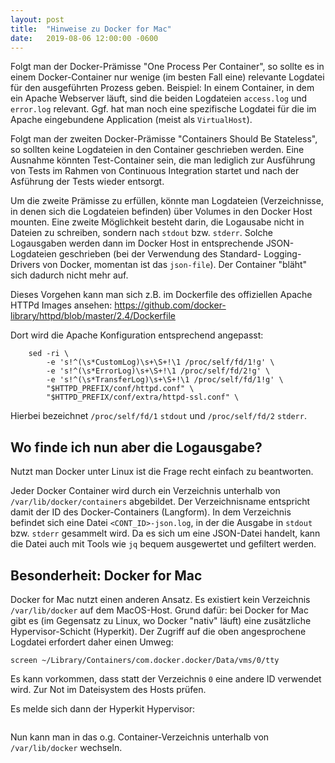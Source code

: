 ```yaml
---
layout: post
title:  "Hinweise zu Docker for Mac"
date:   2019-08-06 12:00:00 -0600
---
```


Folgt man der Docker-Prämisse "One Process Per Container", so sollte es in einem Docker-Container nur wenige (im besten Fall eine)
relevante Logdatei für den ausgeführten Prozess geben. Beispiel: In einem Container, in dem ein Apache Webserver läuft, sind die 
beiden Logdateien `access.log` und `error.log` relevant. Ggf. hat man noch eine spezifische Logdatei für die im Apache eingebundene
Application (meist als `VirtualHost`).

Folgt man der zweiten Docker-Prämisse "Containers Should Be Stateless", so sollten keine Logdateien in den Container geschrieben werden.
Eine Ausnahme könnten Test-Container sein, die man lediglich zur Ausführung von Tests im Rahmen von Continuous Integration startet
und nach der Asführung der Tests wieder entsorgt.

Um die zweite Prämisse zu erfüllen, könnte man Logdateien (Verzeichnisse, in denen sich die Logdateien befinden) über Volumes in
den Docker Host mounten. Eine zweite Möglichkeit besteht darin, die Logausabe nicht in Dateien zu schreiben, sondern nach `stdout` bzw.
`stderr`. Solche Logausgaben werden dann im Docker Host in entsprechende JSON-Logdateien geschrieben (bei der Verwendung des Standard-
Logging-Drivers von Docker, momentan ist das `json-file`). Der Container "bläht" sich dadurch nicht mehr auf.

Dieses Vorgehen kann man sich z.B. im Dockerfile des offiziellen Apache HTTPd Images ansehen: https://github.com/docker-library/httpd/blob/master/2.4/Dockerfile

Dort wird die Apache Konfiguration entsprechend angepasst:

```
	sed -ri \
		-e 's!^(\s*CustomLog)\s+\S+!\1 /proc/self/fd/1!g' \
		-e 's!^(\s*ErrorLog)\s+\S+!\1 /proc/self/fd/2!g' \
		-e 's!^(\s*TransferLog)\s+\S+!\1 /proc/self/fd/1!g' \
		"$HTTPD_PREFIX/conf/httpd.conf" \
		"$HTTPD_PREFIX/conf/extra/httpd-ssl.conf" \
```

Hierbei bezeichnet `/proc/self/fd/1` `stdout` und `/proc/self/fd/2` `stderr`.

## Wo finde ich nun aber die Logausgabe?

Nutzt man Docker unter Linux ist die Frage recht einfach zu beantworten.

Jeder Docker Container wird durch ein Verzeichnis unterhalb von `/var/lib/docker/containers` abgebildet. Der Verzeichnisname
entspricht damit der ID des Docker-Containers (Langform). In dem Verzeichnis befindet sich eine Datei `<CONT_ID>-json.log`, in
der die Ausgabe in `stdout` bzw. `stderr` gesammelt wird. Da es sich um eine JSON-Datei handelt, kann die Datei auch mit Tools
wie `jq` bequem ausgewertet und gefiltert werden.

## Besonderheit: Docker for Mac

Docker for Mac nutzt einen anderen Ansatz. Es existiert kein Verzeichnis `/var/lib/docker` auf dem MacOS-Host. Grund dafür: 
bei Docker for Mac gibt es (im Gegensatz zu Linux, wo Docker "nativ" läuft) eine zusätzliche Hypervisor-Schicht (Hyperkit).
Der Zugriff auf die oben angesprochene Logdatei erfordert daher einen Umweg:

```
screen ~/Library/Containers/com.docker.docker/Data/vms/0/tty
```

Es kann vorkommen, dass statt der Verzeichnis `0` eine andere ID verwendet wird. Zur Not im Dateisystem des Hosts prüfen.

Es melde sich dann der Hyperkit Hypervisor:
```

```

Nun kann man in das o.g. Container-Verzeichnis unterhalb von `/var/lib/docker` wechseln.






